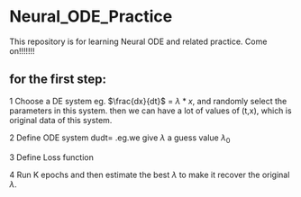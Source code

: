 # Neural_ODE_Practice
This repository is for learning Neural ODE and related practice. Come on!!!!!!!

## for the first step: 
1 Choose a DE system eg. $`\frac{dx}{dt}`$ = $`\lambda * x`$, and randomly select the parameters in this system. then we can have a lot of values of (t,x), which is original data of this system.

2 Define ODE system dudt=  .eg.we give $`\lambda`$ a guess value $`\lambda_{0}`$

3 Define Loss function

4 Run K epochs and then estimate the best $`\lambda`$ to make it recover the original $`\lambda`$. 
